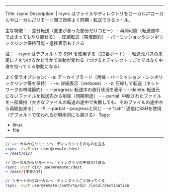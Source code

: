 
---
Title: rsync
Description: |
  rsync はファイルやディレクトリをローカル⇄ローカルやローカル⇄リモート間で効率よく同期・転送できるツール。

  主な特徴：
    - 差分転送（変更があった部分だけコピー）
    - 再開可能（転送途中で止まってもやり直せる）
    - 圧縮転送（帯域節約）
    - パーミッションやシンボリックリンク保持可能
    - 進捗表示もできる

  注：
    - rsync はデフォルトで SSH を使用する（22番ポート）
    - 転送元パスの末尾に / をつけるかどうかで挙動が変わる（つけるとディレクトリごとではなく中身を持ってくる挙動になる）

  よく使うオプション:
    - -a: アーカイブモード（再帰・パーミッション・シンボリックリンク等を保持）
    - -v: 詳細表示（verbose）
    - -z: 圧縮して転送（ネットワークの帯域節約）
    - --progress: 転送中の進行状況を表示
    - --delete: 転送元にないファイルを転送先から削除（同期用途）
    - --partial: 中断されたファイルを一部保持（大きなファイルの転送の途中で失敗しても、そのファイルの途中から再開出来る）
    - -P: --partial --progressと同じ
    - -e "ssh": 通信にSSHを使用（デフォルトで使われるが明示的にも書ける）
Tags:
  - linux
  - file
---

```bash
// ローカルからリモートへ：ディレクトリそのものを送る
rsync -avzP dir user@remote:/dest
→ /dest/dir/

// ローカルからリモートへ：ディレクトリの中身だけ送る
rsync -avzP dir/ user@remote:/dest
→ /dest/(中身だけ)

// リモートからローカルへ：ディレクトリごと持ってくる
rsync -avzP user@remote:/path/to/dir /local/destination
```
